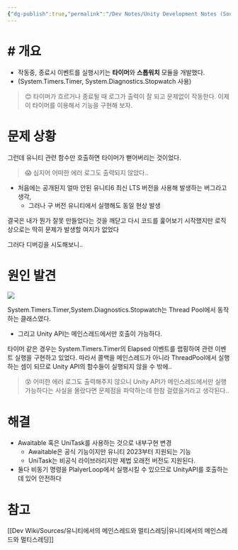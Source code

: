```yaml
---
{"dg-publish":true,"permalink":"/Dev Notes/Unity Development Notes (Sources)/241117_유니티 API는 메인스레드에서만 호출 가능함에 주의하자/","noteIcon":"","created":"2024-11-17T00:10:20.000+09:00","updated":"2025-07-20T02:49:56.115+09:00"}
---
```


# # 개요

- 작동중, 종료시 이벤트를 실행시키는 **타이머**와 **스톱워치** 모듈을 개발했다.
- (System.Timers.Timer, System.Diagnostics.Stopwatch 사용)

> 😊 타이머가 흐르거나 종료될 때 로그가 출력이 잘 되고 문제없이 작동한다. 이제 이 타이머를 이용해서 기능을 구현해 보자.

# 문제 상황
그런데 유니티 관련 함수만 호출하면 타이머가 뻗어버리는 것이었다.

> 😱 심지어 어떠한 에러 로그도 출력되지 않았다..

- 처음에는 공개된지 얼마 안된 유니티6 최신 LTS 버전을 사용해 발생하는 버그라고 생각,
    - 그러나 구 버전 유니티에서 실행해도 동일 현상 발생

결국은 내가 뭔가 잘못 만들었다는 것을 깨닫고 다시 코드를 훑어보기 시작했지만 로직상으로는 딱히 문제가 발생할 여지가 없었다

그러다 디버깅을 시도해보니..

# 원인 발견

![](https://i.imgur.com/G7ID1XN.png)

System.Timers.Timer,System.Diagnostics.Stopwatch는 Thread Pool에서 동작하는 클래스였다.
* 그리고 Unity API는 메인스레드에서만 호출이 가능하다.


타이머 같은 경우는 System.Timers.Timer의 Elapsed 이벤트를 랩핑하여 관련 이벤트 실행을 구현하고 있었다. 따라서 콜백을 메인스레드가 아니라 ThreadPool에서 실행하는 셈이 되므로 Unity API의 함수들이 실행되지 않을 수 밖에..

> 😵 어떠한 에러 로그도 출력해주지 않으니 Unity API가  메인스레드에서만 실행 가능하다는 사실을 몰랐다면 문제점을 파악하는데 한참 걸렸을거라고 생각된다..

# 해결

- Awaitable 혹은 UniTask를 사용하는 것으로 내부구현 변경
    - Awaitable은 공식 기능이지만 유니티 2023부터 지원되는 기능
    - UniTask는 비공식 라이브러리지만 제법 오래전 버전도 지원된다.
- 둘다 비동기 명령을 PlalyerLoop에서 실행시킬 수 있으므로 UnityAPI를 호출하는데 있어 안전하다
# 참고 
[[Dev Wiki/Sources/유니티에서의 메인스레드와 멀티스레딩\|유니티에서의 메인스레드와 멀티스레딩]]
